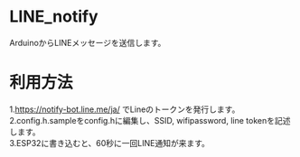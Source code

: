 # LINE_notify
ArduinoからLINEメッセージを送信します。

# 利用方法  
1.https://notify-bot.line.me/ja/ でLineのトークンを発行します。  
2.config.h.sampleをconfig.hに編集し、SSID, wifipassword, line tokenを記述します。  
3.ESP32に書き込むと、60秒に一回LINE通知が来ます。  
